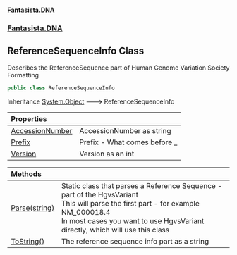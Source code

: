 #### [Fantasista.DNA](index.md 'index')
### [Fantasista.DNA](Fantasista.DNA.md 'Fantasista.DNA')

## ReferenceSequenceInfo Class

Describes the ReferenceSequence part of Human Genome Variation Society Formatting

```csharp
public class ReferenceSequenceInfo
```

Inheritance [System.Object](https://docs.microsoft.com/en-us/dotnet/api/System.Object 'System.Object') &#129106; ReferenceSequenceInfo

| Properties | |
| :--- | :--- |
| [AccessionNumber](Fantasista.DNA.ReferenceSequenceInfo.AccessionNumber.md 'Fantasista.DNA.ReferenceSequenceInfo.AccessionNumber') | AccessionNumber as string |
| [Prefix](Fantasista.DNA.ReferenceSequenceInfo.Prefix.md 'Fantasista.DNA.ReferenceSequenceInfo.Prefix') | Prefix - What comes before _ |
| [Version](Fantasista.DNA.ReferenceSequenceInfo.Version.md 'Fantasista.DNA.ReferenceSequenceInfo.Version') | Version as an int |

| Methods | |
| :--- | :--- |
| [Parse(string)](Fantasista.DNA.ReferenceSequenceInfo.Parse(string).md 'Fantasista.DNA.ReferenceSequenceInfo.Parse(string)') | Static class that parses a Reference Sequence - part of the HgvsVariant<br/>This will parse the first part - for example NM_000018.4<br/>In most cases you want to use HgvsVariant directly, which will use this class |
| [ToString()](Fantasista.DNA.ReferenceSequenceInfo.ToString().md 'Fantasista.DNA.ReferenceSequenceInfo.ToString()') | The reference sequence info part as a string |
